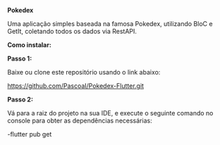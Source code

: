**Pokedex**

Uma aplicação simples baseada na famosa Pokedex, utilizando BloC e  GetIt, coletando todos os dados via RestAPI.

**Como instalar:**

**Passo 1:**

Baixe ou clone este repositório usando o link abaixo:

https://github.com/PascoaI/Pokedex-Flutter.git

**Passo 2:**

Vá para a raiz do projeto na sua IDE, e execute o seguinte comando no console para obter as dependências necessárias:

-flutter pub get
